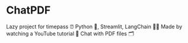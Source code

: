 # ChatPDF

Lazy project for timepass ⏰
Python 🐍, Streamlit, LangChain 🦜️🔗
Made by watching a YouTube tutorial 🎥
Chat with PDF files 🗂️
